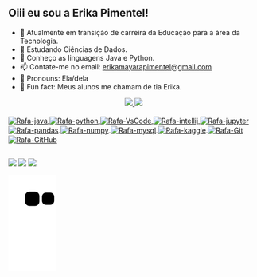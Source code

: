 ## Oiii eu sou a Erika Pimentel!

- 🚀 Atualmente em transição de carreira da Educação para a área da Tecnologia.
- 💎 Estudando Ciências de Dados. 
- 💬 Conheço as linguagens Java e Python.
- 📫 Contate-me no email: erikamayarapimentel@gmail.com
- 👊 Pronouns: Ela/dela
- 🤣 Fun fact: Meus alunos me chamam de tia Erika.

<div align="center">
  <a href="https://github.com/TiaErikaDev">
  <img height="150em" src="https://github-readme-stats.vercel.app/api?username=TiaErikaDev&show_icons=true&theme=dracula&include_all_commits=true&count_private=true"/>
  <img height="150em" src="https://github-readme-stats.vercel.app/api/top-langs/?username=TiaErikaDev&layout=compact&langs_count=7&theme=dracula"/>
</div>
<div style="display: inline_block"><br>
  <img align="center" alt="Rafa-java" height="30" width="40" src="https://cdn.jsdelivr.net/gh/devicons/devicon/icons/java/java-original.svg">
  <img align="center" alt="Rafa-python" height="30" width="40" src="https://cdn.jsdelivr.net/gh/devicons/devicon/icons/python/python-original.svg">
  <img align="center" alt="Rafa-VsCode" height="30" width="40" src="https://cdn.jsdelivr.net/gh/devicons/devicon/icons/vscode/vscode-original.svg">
  <img align="center" alt="Rafa-intellij" height="30" width="40" src="https://cdn.jsdelivr.net/gh/devicons/devicon/icons/intellij/intellij-original.svg">
  <img align="center" alt="Rafa-jupyter" height="30" width="40" src="https://cdn.jsdelivr.net/gh/devicons/devicon/icons/jupyter/jupyter-original.svg">
  <img align="center" alt="Rafa-pandas" height="30" width="40" src="https://cdn.jsdelivr.net/gh/devicons/devicon/icons/pandas/pandas-original.svg">
  <img align="center" alt="Rafa-numpy" height="30" width="40" src="https://cdn.jsdelivr.net/gh/devicons/devicon/icons/numpy/numpy-original.svg">
  <img align="center" alt="Rafa-mysql" height="30" width="40" src="https://cdn.jsdelivr.net/gh/devicons/devicon/icons/mysql/mysql-original.svg">
  <img align="center" alt="Rafa-kaggle" height="30" width="40" src="https://cdn.jsdelivr.net/gh/devicons/devicon/icons/kaggle/kaggle-original.svg">
  <img align="center" alt="Rafa-Git" height="30" width="40" src="https://cdn.jsdelivr.net/gh/devicons/devicon/icons/git/git-original.svg">
  <img align="center" alt="Rafa-GitHub" height="30" width="40" src="https://cdn.jsdelivr.net/gh/devicons/devicon/icons/github/github-original.svg">
</div>
  
  ##
 
<div> 
  <a href="https://instagram.com/erika_pimentel" target="_blank"><img src="https://img.shields.io/badge/-Instagram-%23E4405F?style=for-the-badge&logo=instagram&logoColor=white" target="_blank"></a>
  <a href = "mailto:erikamayarapimentel@gmail.com"><img src="https://img.shields.io/badge/-Gmail-%23333?style=for-the-badge&logo=gmail&logoColor=white" target="_blank"></a>
  <a href="[https://www.linkedin.com/in/rafaella-ballerini-45875016a](https://www.linkedin.com/in/tiaerikadev/)" target="_blank"><img src="https://img.shields.io/badge/-LinkedIn-%230077B5?style=for-the-badge&logo=linkedin&logoColor=white" target="_blank"></a> 
 
  ![Snake animation](https://github.com/TiaErikaDev/TiaErikaDev/blob/output/github-contribution-grid-snake.svg)
 
</div>
